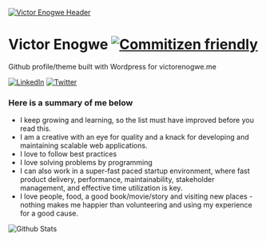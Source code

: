 [![Victor Enogwe Header](https://github.com/victor-enogwe/victor-enogwe/blob/development/assets/frontend/img/header.jpg)](https://victorenogwe.me)

# Victor Enogwe [![Commitizen friendly](https://img.shields.io/badge/commitizen-friendly-brightgreen.svg)](http://commitizen.github.io/cz-cli/)

Github profile/theme built with Wordpress for victorenogwe.me 

[![LinkedIn](https://img.shields.io/badge/linkedin-%230077B5.svg?&style=for-the-badge&logo=linkedin&logoColor=white)](https://www.linkedin.com/in/victor-enogwe-1b7ab937/) [![Twitter](https://img.shields.io/badge/twitter-%231DA1F2.svg?&style=for-the-badge&logo=twitter&logoColor=white&label=Follow%20%40iykyvic)](https://twitter.com/iykyvic)

### Here is a summary of me below

- I keep growing and learning, so the list must have improved before you read this.
- I am a creative with an eye for quality and a knack for developing and maintaining scalable web applications. 
- I love to follow best practices
- I love solving problems by programming
- I can also work in a super-fast paced startup environment, where fast product delivery, performance, maintainability, stakeholder management, and effective time utilization is key.
- I love people, food, a good book/movie/story and visiting new places - nothing makes me happier than volunteering and using my experience for a good cause.

![Github Stats](https://github-readme-stats.vercel.app/api?username=victor-enogwe&show_icons=true&theme=default)
